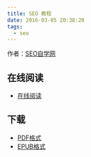 ```yaml
---
title: SEO 教程
date: 2016-03-05 20:38:20
tags:
  - seo
---
```


作者：[SEO自学网](http://www.seozixuewang.com/)

<!--more-->

## 在线阅读 ##

+ [在线阅读](http://wiki.jikexueyuan.com/project/seo/)

## 下载 ##

+ [PDF格式](http://wiki.jikexueyuan.com/download/seo/pdf/)
+ [EPUB格式](http://wiki.jikexueyuan.com/download/seo/epub/)